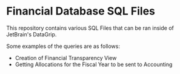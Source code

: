 # Financial Database SQL Files
This repository contains various SQL Files that can be ran inside of JetBrain's DataGrip.

Some examples of the queries are as follows:

- Creation of Financial Transparency View
- Getting Allocations for the Fiscal Year to be sent to Accounting
